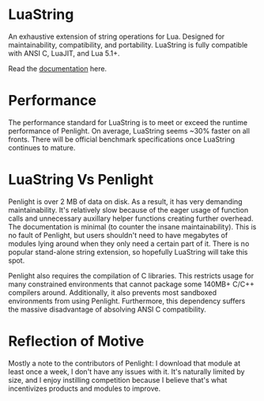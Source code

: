 # LuaString
An exhaustive extension of string operations for Lua. Designed for maintainability, compatibility, and portability. LuaString is fully compatible with ANSI C, LuaJIT, and Lua 5.1+.

Read the <a href="https://well-in-that-case.github.io/LuaString/">documentation</a> here.

# Performance
The performance standard for LuaString is to meet or exceed the runtime performance of Penlight. On average, LuaString seems ~30% faster on all fronts. There will be official benchmark specifications once LuaString continues to mature.

# LuaString Vs Penlight
Penlight is over 2 MB of data on disk. As a result, it has very demanding maintainability. It's relatively slow because of the eager usage of function calls and unnecessary auxillary helper functions creating further overhead. The documentation is minimal (to counter the insane maintainability). This is no fault of Penlight, but users shouldn't need to have megabytes of modules lying around when they only need a certain part of it. There is no popular stand-alone string extension, so hopefully LuaString will take this spot.

Penlight also requires the compilation of C libraries. This restricts usage for many constrained environments that cannot package some 140MB+ C/C++ compilers around. Additionally, it also prevents most sandboxed environments from using Penlight. Furthermore, this dependency suffers the massive disadvantage of absolving ANSI C compatibility.

# Reflection of Motive
Mostly a note to the contributors of Penlight: I download that module at least once a week, I don't have any issues with it. It's naturally limited by size, and I enjoy instilling competition because I believe that's what incentivizes products and modules to improve.